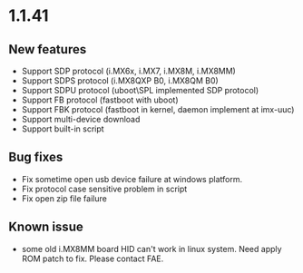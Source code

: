 # 1.1.41
## New features
* Support SDP protocol (i.MX6x, i.MX7, i.MX8M, i.MX8MM)
* Support SDPS protocol (i.MX8QXP B0, i.MX8QM B0)
* Support SDPU protocol (uboot\SPL implemented SDP protocol)
* Support FB protocol (fastboot with uboot)
* Support FBK protocol (fastboot in kernel, daemon implement at imx-uuc)
* Support multi-device download
* Support built-in script

## Bug fixes
* Fix sometime open usb device failure at windows platform.  
* Fix protocol case sensitive problem in script
* Fix open zip file failure

## Known issue
* some old i.MX8MM board HID can't work in linux system.  Need apply ROM patch to fix. Please contact FAE. 